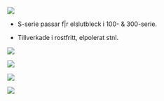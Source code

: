 ![](_page_0_Figure_0.jpeg)

- S-serie passar f|r elslutbleck i 100- & 300-serie.

- Tillverkade i rostfritt, elpolerat stnl.

![](_page_0_Picture_6.jpeg)

![](_page_0_Figure_1.jpeg)

![](_page_0_Figure_2.jpeg)

![](_page_0_Figure_3.jpeg)